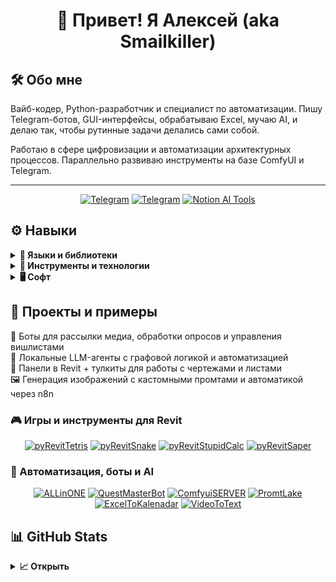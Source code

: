 <h1 align="center">🦊 Привет! Я Алексей (aka Smailkiller)</h1>



## 🛠 Обо мне

Вайб-кодер, Python-разработчик и специалист по автоматизации. Пишу Telegram-ботов, GUI-интерфейсы, обрабатываю Excel, мучаю AI, и делаю так, чтобы рутинные задачи делались сами собой.

Работаю в сфере цифровизации и автоматизации архитектурных процессов. Параллельно развиваю инструменты на базе ComfyUI и Telegram.

---

<p align="center">
  <a href="t.me/SMailsPub">
    <img src="https://img.shields.io/badge/Мой%20канал%20в%20Telegram-2CA5E0?style=for-the-badge&logo=telegram&logoColor=white" alt="Telegram"></a>
  <a href="https://t.me/smailkiller">
    <img src="https://img.shields.io/badge/Мой%20профиль-2CA5E0?style=for-the-badge&logo=telegram&logoColor=white" alt="Telegram"></a>
  <a href="https://autorevit.notion.site/1d3cc3d636a380ca85d5f611df8b0d4d?v=1d3cc3d636a38012b9db000cd0e55ea4">
    <img src="https://img.shields.io/badge/ИИ-инструменты%20в%20Notion-F9DC3E?style=for-the-badge&logo=notion&logoColor=black" alt="Notion AI Tools"></a>
</p>

## ⚙️ Навыки

<details>
  <summary><b>🧠 Языки и библиотеки</b></summary>

- Python (asyncio, pandas, telebot, aiogram, openpyxl)
- JavaScript (редко, по необходимости)
- Bash / bat-файлы (автоматизация)
- SQL на базовом уровне
</details>

<details>
  <summary><b>🔧 Инструменты и технологии</b></summary>

- Telegram Bots API
- ComfyUI / Stable Diffusion / HuggingFace
- n8n (AI-интеграции, автоматизация)
- Tkinter (кастомные GUI-интерфейсы)
- ffmpeg (обработка медиа)
- Revit / Navisworks / Excel (BIM-автоматизация)
</details>

<details>
  <summary><b>🖥 Софт</b></summary>

- PyCharm
- VS Code
- Synology NAS
- Git / GitHub
- Excel, Power BI
</details>

## 📌 Проекты и примеры

🤖 Боты для рассылки медиа, обработки опросов и управления вишлистами  
🧠 Локальные LLM-агенты с графовой логикой и автоматизацией  
🧰 Панели в Revit + тулкиты для работы с чертежами и листами  
🖼 Генерация изображений с кастомными промтами и автоматикой через n8n  

### 🎮 Игры и инструменты для Revit

<p align="center">
  <a href="https://github.com/Smailkiller/pyRevitTetris">
  <img src="https://img.shields.io/badge/🧱 pyRevitTetris-333?style=for-the-badge&logo=autodesk&logoColor=white" alt="pyRevitTetris"/></a>
  <a href="https://github.com/Smailkiller/pyRevitSnake">
  <img src="https://img.shields.io/badge/🐍 pyRevitSnake-333?style=for-the-badge&logo=autodesk&logoColor=white" alt="pyRevitSnake"/></a>
  <a href="https://github.com/Smailkiller/pyRevitStupidCalc">
  <img src="https://img.shields.io/badge/🔢 pyRevitStupidCalc-333?style=for-the-badge&logo=autodesk&logoColor=white" alt="pyRevitStupidCalc"/></a>
  <a href="https://github.com/Smailkiller/pyRevitSaper">
  <img src="https://img.shields.io/badge/📅 pyRevitSaper-333?style=for-the-badge&logo=autodesk&logoColor=white" alt="pyRevitSaper"/></a>
</p>

### 💼 Автоматизация, боты и AI

<p align="center">
  <a href="https://github.com/Smailkiller/ALLinONE">
    <img src="https://img.shields.io/badge/ALLinONE-32CD32?style=for-the-badge&logoColor=white" alt="ALLinONE"/></a>
  <a href="https://github.com/Smailkiller/QuestMasterBot">
    <img src="https://img.shields.io/badge/QuestMasterBot-2CA5E0?style=for-the-badge&logo=telegram&logoColor=white" alt="QuestMasterBot"/></a>
  <a href="https://github.com/Smailkiller/ComfyuiSERVER">
    <img src="https://img.shields.io/badge/ComfyuiSERVER-FF6F91?style=for-the-badge&logo=cloudflare&logoColor=white" alt="ComfyuiSERVER"/></a>
  <a href="https://github.com/Smailkiller/PromtLake">
    <img src="https://img.shields.io/badge/PromtLake-4C4C4C?style=for-the-badge&logo=notion&logoColor=white" alt="PromtLake"/></a>
  <a href="https://github.com/Smailkiller/ExcelToKalenadar">
    <img src="https://img.shields.io/badge/ExcelToKalenadar-217346?style=for-the-badge&logo=microsoft-excel&logoColor=white" alt="ExcelToKalenadar"/></a>
  <a href="https://github.com/Smailkiller/VideoToText">
    <img src="https://img.shields.io/badge/VideoToText-000000?style=for-the-badge&logo=ffmpeg&logoColor=white" alt="VideoToText"/></a>

</p>



## 📊 GitHub Stats

<details>
  <summary><b>📈 Открыть</b></summary>
  <p>
    <img src="https://github-readme-stats.vercel.app/api/top-langs/?username=Smailkiller&theme=dracula&layout=compact&hide_border=true&bg_color=00000000" />    
    <img src="https://github-readme-stats.vercel.app/api?username=Smailkiller&count_private=true&show_icons=true&theme=dracula&hide_border=true&bg_color=00000000" />
  </p>
</details>
